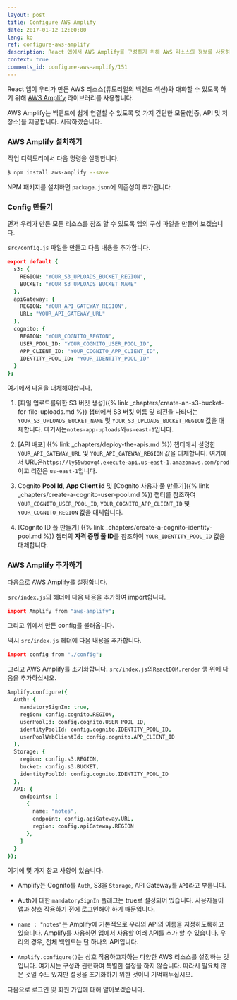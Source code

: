 ```yaml
---
layout: post
title: Configure AWS Amplify
date: 2017-01-12 12:00:00
lang: ko 
ref: configure-aws-amplify
description: React 앱에서 AWS Amplify를 구성하기 위해 AWS 리소스의 정보를 사용하려고합니다. 앱을 처음 로드 할 때 Amplify.configure() 메소드를 호출합니다. 
context: true
comments_id: configure-aws-amplify/151
---
```


React 앱이 우리가 만든 AWS 리소스(튜토리얼의 백엔드 섹션)와 대화할 수 있도록 하기 위해 [AWS Amplify](https://github.com/aws/aws-amplify) 라이브러리를 사용합니다. 

AWS Amplify는 백엔드에 쉽게 연결할 수 있도록 몇 가지 간단한 모듈(인증, API 및 저장소)을 제공합니다. 시작하겠습니다.

### AWS Amplify 설치하기

<img class="code-marker" src="/assets/s.png" />작업 디렉토리에서 다음 명령을 실행합니다.

``` bash
$ npm install aws-amplify --save
```

NPM 패키지를 설치하면 `package.json`에 의존성이 추가됩니다.

### Config 만들기

먼저 우리가 만든 모든 리소스를 참조 할 수 있도록 앱의 구성 파일을 만들어 보겠습니다.

<img class="code-marker" src="/assets/s.png" />`src/config.js` 파일을 만들고 다음 내용을 추가합니다. 

``` coffee
export default {
  s3: {
    REGION: "YOUR_S3_UPLOADS_BUCKET_REGION",
    BUCKET: "YOUR_S3_UPLOADS_BUCKET_NAME"
  },
  apiGateway: {
    REGION: "YOUR_API_GATEWAY_REGION",
    URL: "YOUR_API_GATEWAY_URL"
  },
  cognito: {
    REGION: "YOUR_COGNITO_REGION",
    USER_POOL_ID: "YOUR_COGNITO_USER_POOL_ID",
    APP_CLIENT_ID: "YOUR_COGNITO_APP_CLIENT_ID",
    IDENTITY_POOL_ID: "YOUR_IDENTITY_POOL_ID"
  }
};
```
여기에서 다음을 대체해야합니다.

1. [파일 업로드를위한 S3 버킷 생성]({% link _chapters/create-an-s3-bucket-for-file-uploads.md %}) 챕터에서 S3 버킷 이름 및 리전을 나타내는 `YOUR_S3_UPLOADS_BUCKET_NAME` 및 `YOUR_S3_UPLOADS_BUCKET_REGION` 값을 대체합니다. 여기서는`notes-app-uploads`와`us-east-1`입니다.

2. [API 배포] ({% link _chapters/deploy-the-apis.md %}) 챕터에서 설명한 `YOUR_API_GATEWAY_URL` 및 `YOUR_API_GATEWAY_REGION` 값을 대체합니다. 여기에서 URL은`https://ly55wbovq4.execute-api.us-east-1.amazonaws.com/prod`이고 리전은 `us-east-1`입니다.

3. Cognito **Pool Id**, **App Client id** 및 [Cognito 사용자 풀 만들기]({% link _chapters/create-a-cognito-user-pool.md %}) 챕터를 참조하여 `YOUR_COGNITO_USER_POOL_ID`, `YOUR_COGNITO_APP_CLIENT_ID` 및 `YOUR_COGNITO_REGION` 값을 대체합니다.

4. [Cognito ID 풀 만들기] ({% link _chapters/create-a-cognito-identity-pool.md %}) 챕터의 **자격 증명 풀 ID**를 참조하여 `YOUR_IDENTITY_POOL_ID` 값을 대체합니다.

### AWS Amplify 추가하기

다음으로 AWS Amplify를 설정합니다.

<img class="code-marker" src="/assets/s.png" />`src/index.js`의 헤더에 다음 내용을 추가하여 import합니다.

``` coffee
import Amplify from "aws-amplify";
```

그리고 위에서 만든 config를 불러옵니다.

<img class="code-marker" src="/assets/s.png" />역시 `src/index.js` 헤더에 다음 내용을 추가합니다.

``` coffee
import config from "./config";
```

<img class="code-marker" src="/assets/s.png" />그리고 AWS Amplify를 초기화합니다. `src/index.js`의`ReactDOM.render` 행 위에 다음을 추가하십시오.

``` coffee
Amplify.configure({
  Auth: {
    mandatorySignIn: true,
    region: config.cognito.REGION,
    userPoolId: config.cognito.USER_POOL_ID,
    identityPoolId: config.cognito.IDENTITY_POOL_ID,
    userPoolWebClientId: config.cognito.APP_CLIENT_ID
  },
  Storage: {
    region: config.s3.REGION,
    bucket: config.s3.BUCKET,
    identityPoolId: config.cognito.IDENTITY_POOL_ID
  },
  API: {
    endpoints: [
      {
        name: "notes",
        endpoint: config.apiGateway.URL,
        region: config.apiGateway.REGION
      },
    ]
  }
});
```

여기에 몇 가지 참고 사항이 있습니다.

- Amplify는 Cognito를 `Auth`, S3을 `Storage`, API Gateway를 `API`라고 부릅니다.

- Auth에 대한 `mandatorySignIn` 플래그는 true로 설정되어 있습니다. 사용자들이 앱과 상호 작용하기 전에 로그인해야 하기 때문입니다.

- `name : "notes"`는 Amplify에 기본적으로 우리의 API의 이름을 지정하도록하고 있습니다. Amplify를 사용하면 앱에서 사용할 여러 API를 추가 할 수 있습니다. 우리의 경우, 전체 백엔드는 단 하나의 API입니다.

- `Amplify.configure()`는 상호 작용하고자하는 다양한 AWS 리소스를 설정하는 것입니다. 여기서는 구성과 관련하여 특별한 설정을 하지 않습니다. 따라서 필요치 않은 것일 수도 있지만 설정을 초기화하기 위한 것이니 기억해두십시오.

다음으로 로그인 및 회원 가입에 대해 알아보겠습니다.
